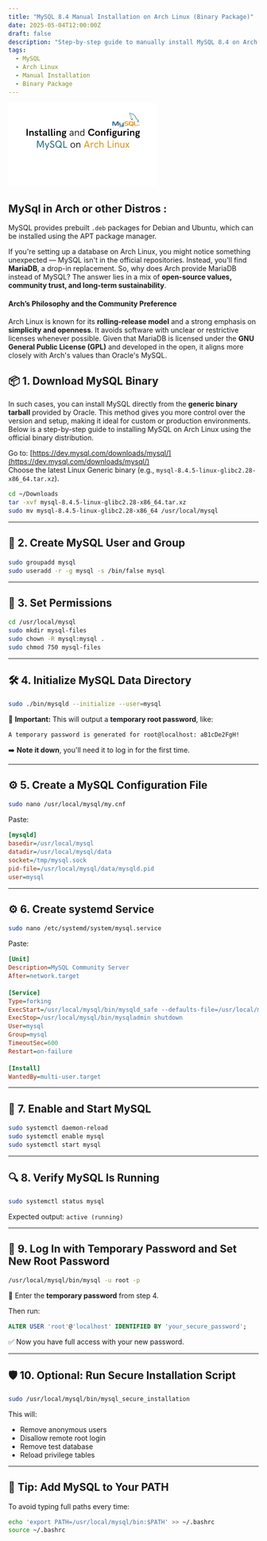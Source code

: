 ```yaml
---
title: "MySQL 8.4 Manual Installation on Arch Linux (Binary Package)"
date: 2025-05-04T12:00:00Z
draft: false
description: "Step-by-step guide to manually install MySQL 8.4 on Arch Linux using the official binary tarball."
tags:
  - MySQL
  - Arch Linux
  - Manual Installation
  - Binary Package
---
```


![Image Description](/images/arch_mysql.png)
##  MySql in Arch or other Distros :

MySQL provides prebuilt `.deb` packages for Debian and Ubuntu, which can be installed using the APT package manager.

If you're setting up a database on Arch Linux, you might notice something unexpected — MySQL isn't in the official repositories. Instead, you'll find **MariaDB**, a drop-in replacement. So, why does Arch provide MariaDB instead of MySQL? The answer lies in a mix of **open-source values, community trust, and long-term sustainability**.

#### Arch’s Philosophy and the Community Preference

Arch Linux is known for its **rolling-release model** and a strong emphasis on **simplicity and openness**. It avoids software with unclear or restrictive licenses whenever possible. Given that MariaDB is licensed under the **GNU General Public License (GPL)** and developed in the open, it aligns more closely with Arch's values than Oracle's MySQL.

## 📦 1. Download MySQL Binary

In such cases, you can install MySQL directly from the **generic binary tarball** provided by Oracle. This method gives you more control over the version and setup, making it ideal for custom or production environments. Below is a step-by-step guide to installing MySQL on Arch Linux using the official binary distribution.

Go to: [https://dev.mysql.com/downloads/mysql/](https://dev.mysql.com/downloads/mysql/)  
Choose the latest Linux Generic binary (e.g., `mysql-8.4.5-linux-glibc2.28-x86_64.tar.xz`).

```bash
cd ~/Downloads
tar -xvf mysql-8.4.5-linux-glibc2.28-x86_64.tar.xz
sudo mv mysql-8.4.5-linux-glibc2.28-x86_64 /usr/local/mysql
```

---

## 👤 2. Create MySQL User and Group

```bash
sudo groupadd mysql
sudo useradd -r -g mysql -s /bin/false mysql
```

---

## 🔧 3. Set Permissions

```bash
cd /usr/local/mysql
sudo mkdir mysql-files
sudo chown -R mysql:mysql .
sudo chmod 750 mysql-files
```

---

## 🛠️ 4. Initialize MySQL Data Directory

```bash
sudo ./bin/mysqld --initialize --user=mysql
```

🔐 **Important:** This will output a **temporary root password**, like:

```
A temporary password is generated for root@localhost: aB1cDe2FgH!
```

➡️ **Note it down**, you'll need it to log in for the first time.

---

## ⚙️ 5. Create a MySQL Configuration File

```bash
sudo nano /usr/local/mysql/my.cnf
```

Paste:

```ini
[mysqld]
basedir=/usr/local/mysql
datadir=/usr/local/mysql/data
socket=/tmp/mysql.sock
pid-file=/usr/local/mysql/data/mysqld.pid
user=mysql
```

---

## ⚙️ 6. Create systemd Service

```bash
sudo nano /etc/systemd/system/mysql.service
```

Paste:

```ini
[Unit]
Description=MySQL Community Server
After=network.target

[Service]
Type=forking
ExecStart=/usr/local/mysql/bin/mysqld_safe --defaults-file=/usr/local/mysql/my.cnf
ExecStop=/usr/local/mysql/bin/mysqladmin shutdown
User=mysql
Group=mysql
TimeoutSec=600
Restart=on-failure

[Install]
WantedBy=multi-user.target
```

---

## 🔄 7. Enable and Start MySQL

```bash
sudo systemctl daemon-reload
sudo systemctl enable mysql
sudo systemctl start mysql
```

---

## 🔍 8. Verify MySQL Is Running

```bash
sudo systemctl status mysql
```

Expected output: `active (running)`

---

## 🔐 9. Log In with Temporary Password and Set New Root Password

```bash
/usr/local/mysql/bin/mysql -u root -p
```

🔑 Enter the **temporary password** from step 4.

Then run:

```sql
ALTER USER 'root'@'localhost' IDENTIFIED BY 'your_secure_password';
```

✅ Now you have full access with your new password.

---

## 🛡️ 10. Optional: Run Secure Installation Script

```bash
sudo /usr/local/mysql/bin/mysql_secure_installation
```

This will:
- Remove anonymous users
- Disallow remote root login
- Remove test database
- Reload privilege tables

---

## 🧠 Tip: Add MySQL to Your PATH

To avoid typing full paths every time:

```bash
echo 'export PATH=/usr/local/mysql/bin:$PATH' >> ~/.bashrc
source ~/.bashrc
```